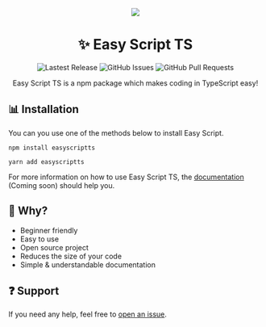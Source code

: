 <p align="center">
    <img src="https://images.easyscript.dev/banner.png">
</p>

<h1 align="center">✨ Easy Script TS</h1>

<p align="center">
    <img alt="Lastest Release" src="https://img.shields.io/github/v/release/EasyScriptJS/EasyScriptTS?style=for-the-badge">
    <img alt="GitHub Issues" src="https://img.shields.io/github/issues-raw/EasyScriptJS/EasyScriptTS?label=Issues&style=for-the-badge">
    <img alt="GitHub Pull Requests" src="https://img.shields.io/github/issues-pr-raw/EasyScriptJS/EasyScriptTS?label=Pull%20Requests&style=for-the-badge">
</p>

<p align="center">Easy Script TS is a npm package which makes coding in TypeScript easy!</p>

## 📊 Installation

You can you use one of the methods below to install Easy Script.

```
npm install easyscriptts
```

```
yarn add easyscriptts
```

For more information on how to use Easy Script TS, the [documentation]() (Coming soon) should help you.

## 🤔 Why?

- Beginner friendly
- Easy to use
- Open source project
- Reduces the size of your code
- Simple & understandable documentation

## ❓ Support

If you need any help, feel free to [open an issue](https://github.com/EasyScriptJS/easyscriptts/issues/new/choose).
